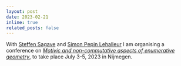 ```yaml
---
layout: post
date: 2023-02-21
inline: true
related_posts: false
---
```

With [Steffen Sagave](https://www.math.ru.nl/~sagave/) and [Simon Pepin
Lehalleur](https://simon-pepin.github.io/)
I am organising a conference on [*Motivic and non-commutative aspects of enumerative geometry*](https://www.math.ru.nl/mnc-conference/), to take place July
3-5, 2023 in Nijmegen.
